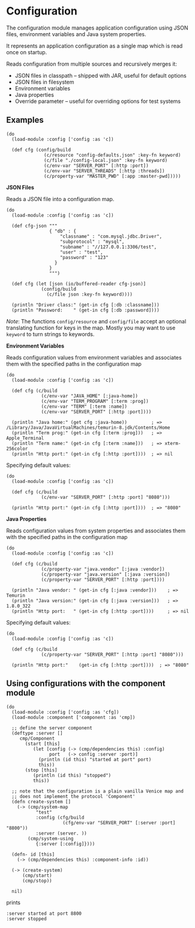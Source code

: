 # Configuration

The configuration module manages application configuration using JSON files, 
environment variables and Java system properties. 

It represents an application configuration as a single map which is read once 
on startup.

Reads configuration from multiple sources and recursively merges it:

* JSON files in classpath – shipped with JAR, useful for default options
* JSON files in filesystem
* Environment variables
* Java properties
* Override parameter – useful for overriding options for test systems



## Examples

```
(do
  (load-module :config ['config :as 'c])
  
  (def cfg (config/build 
              (c/resource "config-defaults.json" :key-fn keyword)
              (c/file "./config-local.json" :key-fn keyword)
              (c/env-var "SERVER_PORT" [:http :port])
              (c/env-var "SERVER_THREADS" [:http :threads])
              (c/property-var "MASTER_PWD" [:app :master-pwd]))))
```

**JSON Files**

Reads a JSON file into a configuration map.

```
(do
  (load-module :config ['config :as 'c])

  (def cfg-json """
                { "db" : {
                    "classname" : "com.mysql.jdbc.Driver",
                    "subprotocol" : "mysql",
                    "subname" : "//127.0.0.1:3306/test",
                    "user" : "test",
                    "password" : "123"
                  }
                }
                """)
    
  (def cfg (let [json (io/buffered-reader cfg-json)]
             (config/build
               (c/file json :key-fn keyword)))) 
            
  (println "Driver class:" (get-in cfg [:db :classname]))   
  (println "Password:    " (get-in cfg [:db :password])))
```

*Note*: The functions `config/resource` and `config/file` accept an optional translating 
function for keys in the map. Mostly you may want to use `keyword` to turn strings 
to keywords.


**Environment Variables**

Reads configuration values from environment variables and associates them with the 
specified paths in the configuration map

```
(do
  (load-module :config ['config :as 'c])
  
  (def cfg (c/build
             (c/env-var "JAVA_HOME" [:java-home])
             (c/env-var "TERM_PROGRAM" [:term :prog])
             (c/env-var "TERM" [:term :name])
             (c/env-var "SERVER_PORT" [:http :port])))
             
  (println "Java home:" (get cfg :java-home))         ; => /Library/Java/JavaVirtualMachines/temurin-8.jdk/Contents/Home
  (println "Term prog:" (get-in cfg [:term :prog]))   ; => Apple_Terminal
  (println "Term name:" (get-in cfg [:term :name]))   ; => xterm-256color
  (println "Http port:" (get-in cfg [:http :port])))  ; => nil
```

Specifying default values:

```
(do
  (load-module :config ['config :as 'c])
  
  (def cfg (c/build
             (c/env-var "SERVER_PORT" [:http :port] "8080")))
  
  (println "Http port:" (get-in cfg [:http :port])))  ; => "8080"
```

**Java Properties**

Reads configuration values from system properties and associates them with the 
specified paths in the configuration map

```
(do
  (load-module :config ['config :as 'c])
  
  (def cfg (c/build
             (c/property-var "java.vendor" [:java :vendor])
             (c/property-var "java.version" [:java :version])
             (c/property-var "SERVER_PORT" [:http :port])))
             
  (println "Java vendor: " (get-in cfg [:java :vendor]))    ; => Temurin
  (println "Java version:" (get-in cfg [:java :version]))   ; => 1.8.0_322
  (println "Http port:   " (get-in cfg [:http :port])))     ; => nil
```

Specifying default values:

```
(do
  (load-module :config ['config :as 'c])
  
  (def cfg (c/build
             (c/property-var "SERVER_PORT" [:http :port] "8080")))
  
  (println "Http port:"    (get-in cfg [:http :port])))  ; => "8080"
```

## Using configurations with the component module

```
(do
  (load-module :config ['config :as 'cfg])
  (load-module :component ['component :as 'cmp])

  ;; define the server component
  (deftype :server []
     cmp/Component
       (start [this]
          (let [config (-> (cmp/dependencies this) :config)
                port   (-> config :server :port)]
            (println (id this) "started at port" port)
            this))
       (stop [this]
          (println (id this) "stopped")
          this))

  ;; note that the configuration is a plain vanilla Venice map and
  ;; does not implement the protocol 'Component'
  (defn create-system []
    (-> (cmp/system-map
           "test"
           :config (cfg/build
                     (cfg/env-var "SERVER_PORT" [:server :port] "8800"))
           :server (server. ))
        (cmp/system-using
           {:server [:config]})))

  (defn- id [this]
    (-> (cmp/dependencies this) :component-info :id))

  (-> (create-system)
      (cmp/start)
      (cmp/stop))

  nil)
```

prints

```
:server started at port 8800
:server stopped
```
